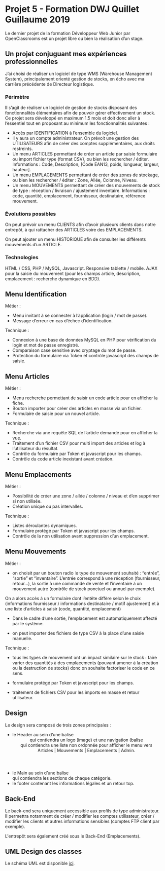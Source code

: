 # Projet 5 - Formation DWJ Quillet Guillaume 2019

Le dernier projet de la formation Développeur Web Junior par OpenClassrooms est un projet libre ou bien la réalisation d’un stage. 

## Un projet conjuguant mes expériences professionnelles

J’ai choisi de réaliser un logiciel de type WMS (Warehouse Management System), principalement orienté gestion de stocks, en écho avec ma carrière précédente de Directeur logistique.

### Périmètre

Il s’agit de réaliser un logiciel de gestion de stocks disposant des fonctionnalités élémentaires afin de pouvoir gérer effectivement un stock. Ce projet sera développé en maximum 1.5 mois et doit donc aller à l’essentiel tout en proposant au minimum les fonctionnalités suivantes :

* Accès par IDENTIFICATION à l’ensemble du logiciel.
* Il y aura un compte administrateur. On prévoit une gestion des  UTILISATEURS afin de créer des comptes supplémentaires, aux droits restreints.
* Un menu ARTICLES permettant de créer un article par saisie formulaire ou import fichier type (format CSV), ou bien les rechercher / éditer.
Informations : Code, Description, [Code EAN13, poids, longueur, largeur, hauteur].
* Un menu EMPLACEMENTS permettant de créer des zones de stockage, ou bien les rechercher / éditer : Zone, Allée, Colonne, Niveau. 
* Un menu MOUVEMENTS permettant de créer des mouvements de stock de type : réception / livraison / ajustement inventaire. 
Informations : code, quantité, emplacement, fournisseur, destinataire, référence mouvement. 

### Évolutions possibles

On peut prévoir un menu CLIENTS afin d’avoir plusieurs clients dans notre entrepôt, à qui rattacher des ARTICLES voire des EMPLACEMENTS.

On peut ajouter un menu HISTORIQUE afin de consulter les différents mouvements d’un ARTICLE.

### Technologies

HTML / CSS, PHP / MySQL, Javascript. Responsive tablette / mobile.
AJAX pour la saisie du mouvement (pour les champs article, description, emplacement : recherche dynamique en BDD).

## Menu Identification

Métier : 
* Menu invitant à se connecter à l’application (login / mot de passe). 
* Message d’erreur en cas d’échec d’identification.

Technique : 
* Connexion à une base de données MySQL en PHP pour vérification du login et mot de passe enregistré. 
* Comparaison case sensitive avec cryptage du mot de passe. 
* Protection du formulaire via Token et contrôle javascript des champs de saisie. 

## Menu Articles

Métier : 
* Menu recherche permettant de saisir un code article pour en afficher la fiche.
* Bouton importer pour créer des articles en masse via un fichier.
* Formulaire de saisie pour un nouvel article.


Technique :
* Recherche via une requête SQL de l’article demandé pour en afficher la vue.
* Traitement d’un fichier CSV pour multi import des articles et log à l’utilisateur du résultat.
* Contrôle du formulaire par Token et javascript pour les champs. 
* Contrôle du code article inexistant avant création.

## Menu Emplacements

Métier : 
* Possibilité de créer une zone / allée / colonne / niveau et d’en supprimer si non utilisée. 
* Création unique ou pas intervalles.

Technique :
* Listes déroulantes dynamiques.
* Formulaire protégé par Token et javascript pour les champs.
* Contrôle de la non utilisation avant suppression d’un emplacement.

## Menu Mouvements

Métier :
* on choisit par un bouton radio le type de mouvement souhaité : “entrée”, “sortie” et “inventaire”. L’entrée correspond à une réception (fournisseur, retour…), la sortie à une commande de vente et l’inventaire à un mouvement autre (contrôle de stock ponctuel ou annuel par exemple).

On a alors accès à un formulaire dont l’entête diffère selon le choix (informations fournisseur / informations destinataire / motif ajustement) et à une liste d’articles à saisir (code, quantité, emplacement)

* Dans le cadre d’une sortie, l’emplacement est automatiquement affecté par le système.

* on peut importer des fichiers de type CSV à la place d’une saisie manuelle.

Technique :
* tous les types de mouvement ont un impact similaire sur le stock : faire varier des quantités à des emplacements (pouvant amener à la création ou la destruction de stocks) donc on souhaite factoriser le code en ce sens.

* formulaire protégé par Token et javascript pour les champs.

* traitement de fichiers CSV pour les imports en masse et retour utilisateur.

## Design

Le design sera composé de trois zones principales :

* le Header au sein d’une balise <header> qui contiendra un logo (image) et une navigation (balise <nav> qui contiendra une liste non ordonnée pour afficher le menu vers Articles | Mouvements | Emplacements | Admin.
* le Main au sein d’une balise <main> qui contiendra les sections de chaque catégorie.
* le footer contenant les informations légales et un retour top.

## Back-End

Le back-end sera uniquement accessible aux profils de type administrateur. Il permettra notamment de créer / modifier les comptes utilisateur, créer / modifier les clients et autres informations sensibles (comptes FTP client par exemple).

L'entrepôt sera également créé sous le Back-End (Emplacements).

## UML Design des classes

Le schéma UML est disponible [ici](https://docs.google.com/spreadsheets/d/1e8GH1DivJCnVaNDi2MvVgp4dRYz9yQcRUVLldaiGxB0/edit?usp=sharing).